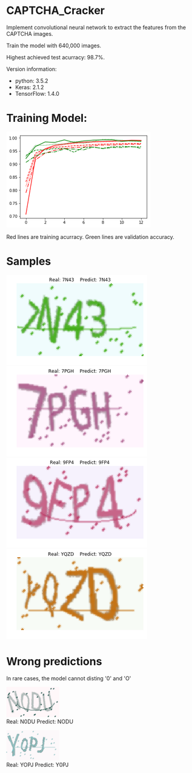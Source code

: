 # CAPTCHA_Cracker

Implement convolutional neural network to extract the features from the CAPTCHA images.

Train the model with 640,000 images.

Highest achieved test acurracy: 98.7%.

Version information:
- python: 3.5.2
- Keras: 2.1.2
- TensorFlow: 1.4.0

# Training Model:

![](https://github.com/ZhongzhuPeng/CAPTCHA_Cracker/blob/master/traning.png?raw=true)

Red lines are training acurracy. Green lines are validation accuracy.

# Samples
![](https://github.com/ZhongzhuPeng/CAPTCHA_Cracker/blob/master/sample_images_of_results/7N43.png?raw=true)
![](https://github.com/ZhongzhuPeng/CAPTCHA_Cracker/blob/master/sample_images_of_results/7PGH.png?raw=true)
![](https://github.com/ZhongzhuPeng/CAPTCHA_Cracker/blob/master/sample_images_of_results/9FP4.png?raw=true)
![](https://github.com/ZhongzhuPeng/CAPTCHA_Cracker/blob/master/sample_images_of_results/YQZD.png?raw=true)

# Wrong predictions

In rare cases, the model cannot disting '0' and 'O'

![](https://github.com/ZhongzhuPeng/CAPTCHA_Cracker/blob/master/test_img/N0DU.jpg?raw=true)    
Real: N0DU    Predict: NODU

![](https://github.com/ZhongzhuPeng/CAPTCHA_Cracker/blob/master/test_img/YOPJ.jpg?raw=true)    
Real: YOPJ    Predict: Y0PJ
